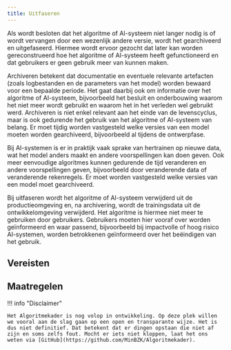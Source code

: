 ```yaml
--- 
title: Uitfaseren
---
```


Als wordt besloten dat het algoritme of AI-systeem niet langer nodig is of wordt vervangen door een wezenlijk andere versie, wordt het gearchiveerd en uitgefaseerd. 
Hiermee wordt ervoor gezocht dat later kan worden gereconstrueerd hoe het algoritme of AI-systeem heeft gefunctioneerd en dat gebruikers er geen gebruik meer van kunnen maken.  

Archiveren betekent dat documentatie en eventuele relevante artefacten (zoals logbestanden en de parameters van het model) worden bewaard voor een bepaalde periode. 
Het gaat daarbij ook om informatie over het algoritme of AI-systeem, bijvoorbeeld het besluit en onderbouwing waarom het niet meer wordt gebruikt en waarom het in het verleden wel gebruikt werd. 
Archiveren is niet enkel relevant aan het einde van de levenscyclus, maar is ook gedurende het gebruik van het algoritme of AI-systeem van belang. 
Er moet tijdig worden vastgesteld welke versies van een model moeten worden gearchiveerd, bijvoorbeeld al tijdens de ontwerpfase. 

Bij AI-systemen is er in praktijk vaak sprake van hertrainen op nieuwe data, wat het model anders maakt en andere voorspellingen kan doen geven. 
Ook meer eenvoudige algoritmes kunnen gedurende de tijd veranderen en andere voorspellingen geven, bijvoorbeeld door veranderende data of veranderende rekenregels. 
Er moet worden vastgesteld welke versies van een model moet gearchiveerd. 

Bij uitfaseren wordt het algoritme of AI-systeem verwijderd uit de productieomgeving en, na archivering, wordt de trainingsdata uit de ontwikkelomgeving verwijderd. 
Het algoritme is hiermee niet meer te gebruiken door gebruikers. 
Gebruikers moeten hier vooraf over worden geïnformeerd en waar passend, bijvoorbeeld bij impactvolle of hoog risico AI-systemen, worden betrokkenen geïnformeerd over het beëindigen van het gebruik. 
 
## Vereisten

<!-- list_vereisten levenscyclus/uitfaseren no-rol no-levenscyclus -->

## Maatregelen

<!-- list_maatregelen levenscyclus/uitfaseren no-rol no-levenscyclus -->

!!! info "Disclaimer"

    Het Algoritmekader is nog volop in ontwikkeling. Op deze plek willen we vooral aan de slag gaan op een open en transparante wijze. Het is dus niet definitief. Dat betekent dat er dingen opstaan die niet af zijn en soms zelfs fout. Mocht er iets niet kloppen, laat het ons weten via [GitHub](https://github.com/MinBZK/Algoritmekader).


